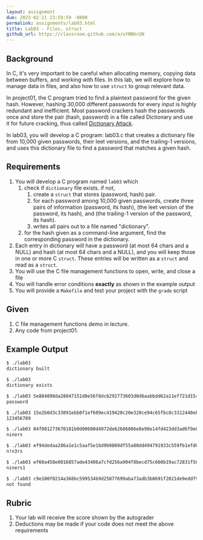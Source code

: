 ```yaml
---
layout: assignment
due: 2023-02-21 23:59:59 -0800
permalink: assignments/lab03.html
title: Lab03 - Files, struct
github_url: https://classroom.github.com/a/uYNNbcUN
---
```


## Background

In C, it's very important to be careful when allocating memory, copying data between buffers, and working with files. In this lab, we will explore how to manage data in files, and also how to use `struct` to group relevant data. 

In project01, the C program tried to find a plaintext password for the given hash. However, hashing 30,000 different passwords for every input is highly redundant and inefficient. Most password crackers hash the passwords once and store the pair (hash, password) in a file called Dictionary and use it for future cracking, thus called [Dictionary Attack](https://en.wikipedia.org/wiki/Dictionary_attack). 

In lab03, you will develop a C program: lab03.c that creates a dictionary file from 10,000 given passwords, their leet versions, and the trailing-1 versions, and uses this dictionary file to find a password that matches a given hash.  

## Requirements

1. You will develop a C program named `lab03` which 
    1. check if `dictionary` file exists. if not, 
        1. create a `struct` that stores (password, hash) pair.
        1. for each password among 10,000 given passwords, create three pairs of information (password, its hash), (the leet version of the password, its hash), and (the trailing-1 version of the password, its hash).
        1. writes all pairs out to a file named "dictionary".
    1. for the hash given as a command-line argument, find the corresponding password in the dictionary.
1. Each entry in dictionary will have a password (at most 64 chars and a NULL) and hash (at most 64 chars and a NULL), and you will keep those in one or more C `struct`. These entries will be written as a `struct` and read as a `struct`.
1. You will use the C file management functions to open, write, and close a file
1. You will handle error conditions **exactly** as shown in the example output
1. You will provide a `Makefile` and test your project with the `grade` script

## Given

1. C file management functions demo in lecture.
1. Any code from project01.

## Example Output
```sh
$ ./lab03 
dictionary built

$ ./lab03
dictionary exists

$ ./lab03 5e884898da28047151d0e56f8dc6292773603d0d6aabbdd62a11ef721d1542d8
password

$ ./lab03 15e2b0d3c33891ebb0f1ef609ec419420c20e320ce94c65fbc8c3312448eb225
123456789

$ ./lab03 84f081273670181b0d00600d4972de62686806e8e98e14fd423dd3ad6f9e0f5b
niners

$ ./lab03 ef94dedaa286a1e1c5aaf5e16d9b9809df55a80dd494791933c559fb1efd0ae0
n!n3rs

$ ./lab03 ef60a458e0016857ade43406a7cfd256a904f8becd75c660b19ac72831f502d6
niners1

$ ./lab03 c9e100f0214a368bc599534b9d25877699aba73adb3b8691f2021de9eddf96c9
not found
```

## Rubric
1. Your lab will receive the score shown by the autograder
1. Deductions may be made if your code does not meet the above requirements
